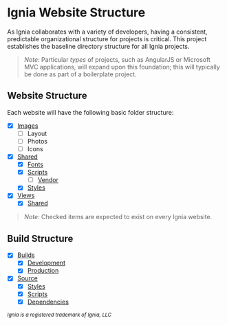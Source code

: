 # Ignia Website Structure

As Ignia collaborates with a variety of developers, having a consistent, predictable organizational structure for projects is critical. This project establishes the baseline directory structure for all Ignia projects.

> *Note:* Particular *types* of projects, such as AngularJS or Microsoft MVC applications, will expand upon this foundation; this will typically be done as part of a boilerplate project.

## Website Structure
Each website will have the following basic folder structure:
- [x] [Images](./Builds/Development/Images/)
  - [ ] Layout
  - [ ] Photos
  - [ ] Icons
- [x] [Shared](./Builds/Development/Shared/)
  - [x] [Fonts](./Builds/Development/Shared/Fonts/)
  - [x] [Scripts](./Builds/Development/Shared/Scripts/)
    - [ ] [Vendor](./Builds/Development/Shared/Scripts/Vendor/)
  - [x] [Styles](./Builds/Development/Shared/Styles/)
- [x] [Views](./Builds/Development/Views/)
  - [x] [Shared](./Builds/Development/Views/Shared/)

> *Note:* Checked items are expected to exist on every Ignia website.

## Build Structure
- [x] [Builds](./Builds/)
  - [x] [Development](./Builds/Development/)
  - [x] [Production](./Builds/Production/)
- [x] [Source](./Source/)
  - [x] [Styles](./Source/Styles/)
  - [x] [Scripts](./Source/Scripts/)
  - [x] [Dependencies](./Source/Dependencies/)

<small>*Ignia is a registered trademark of Ignia, LLC*</small>
